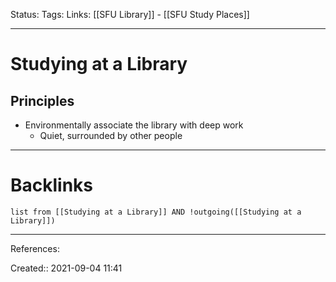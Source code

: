 Status: 
Tags: 
Links: [[SFU Library]] - [[SFU Study Places]]
___
# Studying at a Library
## Principles
- Environmentally associate the library with deep work
	- Quiet, surrounded by other people
___
# Backlinks
```dataview
list from [[Studying at a Library]] AND !outgoing([[Studying at a Library]])
```
___
References:

Created:: 2021-09-04 11:41

